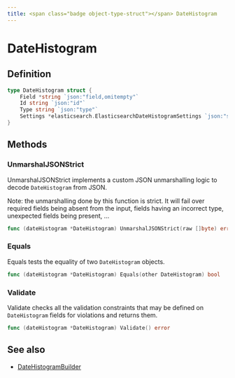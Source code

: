 ```yaml
---
title: <span class="badge object-type-struct"></span> DateHistogram
---
```

# <span class="badge object-type-struct"></span> DateHistogram

## Definition

```go
type DateHistogram struct {
    Field *string `json:"field,omitempty"`
    Id string `json:"id"`
    Type string `json:"type"`
    Settings *elasticsearch.ElasticsearchDateHistogramSettings `json:"settings,omitempty"`
}
```
## Methods

### <span class="badge object-method"></span> UnmarshalJSONStrict

UnmarshalJSONStrict implements a custom JSON unmarshalling logic to decode `DateHistogram` from JSON.

Note: the unmarshalling done by this function is strict. It will fail over required fields being absent from the input, fields having an incorrect type, unexpected fields being present, …

```go
func (dateHistogram *DateHistogram) UnmarshalJSONStrict(raw []byte) error
```

### <span class="badge object-method"></span> Equals

Equals tests the equality of two `DateHistogram` objects.

```go
func (dateHistogram *DateHistogram) Equals(other DateHistogram) bool
```

### <span class="badge object-method"></span> Validate

Validate checks all the validation constraints that may be defined on `DateHistogram` fields for violations and returns them.

```go
func (dateHistogram *DateHistogram) Validate() error
```

## See also

 * <span class="badge builder"></span> [DateHistogramBuilder](./builder-DateHistogramBuilder.md)
